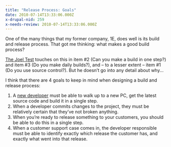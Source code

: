 ```yaml
---
title: "Release Process: Goals"
date: 2010-07-14T13:33:06.000Z
x-drupal-nid: 259
x-needs-review: 2010-07-14T13:33:06.000Z
---
```

One of the many things that my former company, 1E, does well is its build and release process. That got me thinking: what makes a good build process?

[The Joel Test](http://www.joelonsoftware.com/articles/fog0000000043.html) touches on this in item #2 (Can you make a build in one step?) and item #3 (Do you make daily builds?), and – to a lesser extent – item #1 (Do you use source control?). But he doesn’t go into any detail about why...

I think that there are 4 goals to keep in mind when designing a build and release process:

1.  A [new developer](http://www.differentpla.net/content/2010/07/release-process-new-developer) must be able to walk up to a new PC, get the latest source code and build it in a single step.
2.  When a developer commits changes to the project, they must be relatively certain that they’ve not broken anything.
3.  When you’re ready to release something to your customers, you should be able to do this in a single step.
4.  When a customer support case comes in, the developer responsible must be able to identify exactly which release the customer has, and exactly what went into that release.